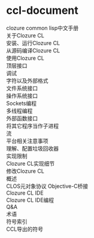 # ccl-document
clozure common lisp中文手册  
关于Clozure CL  
安装、运行Clozure CL  
从源码编译Clozure CL  
使用Clozure CL  
顶层接口  
调试  
字符以及外部格式  
文件系统接口  
操作系统接口  
Sockets编程  
多线程编程  
外部函数接口  
将其它程序当作子进程  
流  
平台相关注意事项  
理解、配置垃圾回收器  
实现限制  
Clozure CL实现细节  
修改Clozure CL  
概述  
CLOS元对象协议
Objective-C桥接  
Clozure CL IDE  
Clozure CL IDE编程  
Q&A  
术语  
符号索引  
CCL导出的符号  


